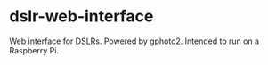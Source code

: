 # dslr-web-interface
Web interface for DSLRs. Powered by gphoto2. Intended to run on a Raspberry Pi.
